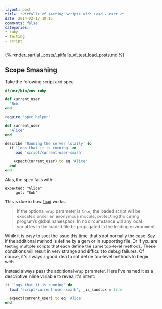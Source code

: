 ```yaml
---
layout: post
title: "Pitfalls of Testing Scripts With Load - Part 2"
date: 2014-02-17 10:15
comments: false
categories:
- ruby
- testing
- script
---
```


{% render_partial _posts/_pitfalls_of_test_load_posts.md %}

## Scope Smashing

Take the following script and spec:

```ruby
#!/usr/bin/env ruby

def current_user
  'Bob'
end
```

```ruby
require 'spec_helper'

def current_user
  'Alice'
end

describe 'Running the server locally' do
  it 'logs that it is running' do
    load 'script/current-user-smash'

    expect(current_user).to eq 'Alice'
  end
end
```

Alas, the spec fails with:

```
expected: "Alice"
     got: "Bob"
```

This is due to how [`load`](http://ruby-doc.org/core-2.1.0/Kernel.html#method-i-load) works:

> If the optional `wrap` parameter is `true`, the loaded script will be
> executed under an anonymous module, protecting the calling program’s global
> namespace. In no circumstance will any local variables in the loaded file be
> propagated to the loading environment.

While it is easy to spot the issue this time, that's not normally the case.
Say if the additional method is define by a gem or in supporting file. Or if
you are testing multiple scripts that each define the same top-level methods.
These conditions will result in very strange and difficult to debug failures.
Of course, it's always a good idea to not define top-level methods to begin
with.

Instead always pass the additional `wrap` parameter. Here I've named it as a
descriptive inline variable to reveal it's intent:

```ruby
it 'logs that it is running' do
  load 'script/current-user-smash', _in_sandbox = true

  expect(current_user).to eq 'Alice'
end
```

